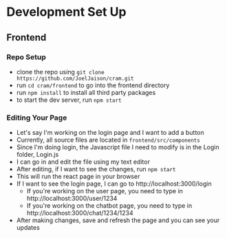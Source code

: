 # Development Set Up
## Frontend
### Repo Setup
- clone the repo using ```git clone https://github.com/JoelJaison/cram.git```
- run ```cd cram/frontend``` to go into the frontend directory
- run ```npm install``` to install all third party packages
- to start the dev server, run ```npm start```

### Editing Your Page
- Let's say I'm working on the login page and I want to add a button
- Currently, all source files are located in ```frontend/src/components```
- Since I'm doing login, the Javascript file I need to modify is in the Login folder, Login.js
- I can go in and edit the file using my text editor
- After editing, if I want to see the changes, run ```npm start```
- This will run the react page in your browser
- If I want to see the login page, I can go to http://localhost:3000/login
	- If you're working on the user page, you need to type in http://localhost:3000/user/1234
	- If you're working on the chatbot page, you need to type in http://localhost:3000/chat/1234/1234 
- After making changes, save and refresh the page and you can see your updates
